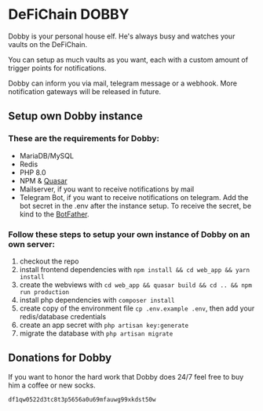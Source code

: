 # DeFiChain DOBBY

Dobby is your personal house elf. He's always busy and watches your vaults on the DeFiChain.

You can setup as much vaults as you want, each with a custom amount of trigger points for notifications.

Dobby can inform you via mail, telegram message or a webhook. More notification gateways will be released in future.


## Setup own Dobby instance

### These are the requirements for Dobby:

- MariaDB/MySQL
- Redis
- PHP 8.0
- NPM & [Quasar](https://quasar.dev/quasar-cli/installation)
- Mailserver, if you want to receive notifications by mail
- Telegram Bot, if you want to receive notifications on telegram. Add the bot secret in the .env after the instance 
  setup. To receive the secret, be kind to the [BotFather](https://t.me/botfather).

### Follow these steps to setup your own instance of Dobby on an own server:

1. checkout the repo
2. install frontend dependencies with `npm install && cd web_app && yarn install`
7. create the webviews with `cd web_app && quasar build && cd .. && npm run production`
3. install php dependencies with `composer install`
4. create copy of the environment file `cp .env.example .env`, then add your redis/database credentials
5. create an app secret with `php artisan key:generate`
6. migrate the database with `php artisan migrate`

## Donations for Dobby

If you want to honor the hard work that Dobby does 24/7 feel free to buy him a coffee or new socks.

```df1qw0522d3tc8t3p5656a0u69mfauwg99xkdst50w```
